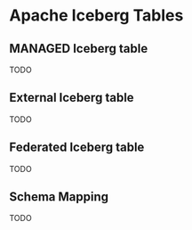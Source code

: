 # Apache Iceberg Tables

## MANAGED Iceberg table

TODO

## External Iceberg table

TODO

## Federated Iceberg table

TODO

## Schema Mapping

TODO
